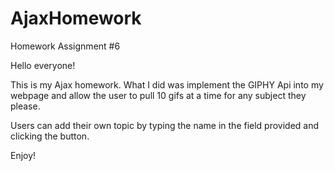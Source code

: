 # AjaxHomework
Homework Assignment #6

Hello everyone!

This is my Ajax homework. What I did was implement the GIPHY Api into my webpage and allow
the user to pull 10 gifs at a time for any subject they please.

Users can add their own topic by typing the name in the field provided and clicking the
button.

Enjoy!
